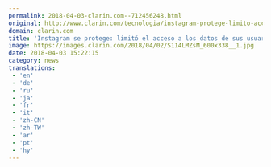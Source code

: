 ```yaml
---
permalink: 2018-04-03-clarin.com--712456248.html
original: http://www.clarin.com/tecnologia/instagram-protege-limito-acceso-datos-usuarios_0_rJzlmGWjM.html
domain: clarin.com
title: 'Instagram se protege: limitó el acceso a los datos de sus usuarios'
image: https://images.clarin.com/2018/04/02/S114LMZsM_600x338__1.jpg
date: 2018-04-03 15:22:15
category: news
translations: 
 - 'en'
 - 'de'
 - 'ru'
 - 'ja'
 - 'fr'
 - 'it'
 - 'zh-CN'
 - 'zh-TW'
 - 'ar'
 - 'pt'
 - 'hy'
---
```



